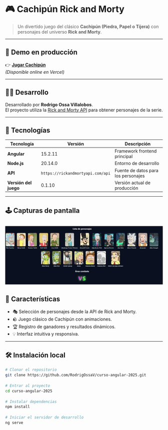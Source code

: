 # 🎮 Cachipún Rick and Morty

> Un divertido juego del clásico **Cachipún (Piedra, Papel o Tijera)** con personajes del universo **Rick and Morty**.

---

## 🚀 Demo en producción

👉 [**Jugar Cachipún**](https://rick-morty-juego.vercel.app/)  
*(Disponible online en Vercel)*

---

## 👨‍💻 Desarrollo

Desarrollado por **Rodrigo Ossa Villalobos**.  
El proyecto utiliza la [Rick and Morty API](https://rickandmortyapi.com/api) para obtener personajes de la serie.

---

## 🧩 Tecnologías

| Tecnología | Versión | Descripción |
|-------------|----------|--------------|
| **Angular** | 15.2.11 | Framework frontend principal |
| **Node.js** | 20.14.0 | Entorno de desarrollo |
| **API** | `https://rickandmortyapi.com/api` | Fuente de datos para los personajes |
| **Versión del juego** | 0.1.10 | Versión actual de producción |

---

## 🕹️ Capturas de pantalla

![Inicio del juego](https://github.com/RodrigOssaV/curso-angular-2025/blob/64fef29f0089f02026b7c634afaec09fee5ad8b1/src/assets/gameplay/inicio-gameplay.jpg) 
---

## 🧠 Características

- 🎭 Selección de personajes desde la API de Rick and Morty.  
- 🪨 Juego clásico de Cachipún con animaciones.  
- 🏆 Registro de ganadores y resultados dinámicos.  
- 💡 Interfaz intuitiva y responsiva.

---

## 🛠️ Instalación local

```bash
# Clonar el repositorio
git clone https://github.com/RodrigOssaV/curso-angular-2025.git

# Entrar al proyecto
cd curso-angular-2025

# Instalar dependencias
npm install

# Iniciar el servidor de desarrollo
ng serve
